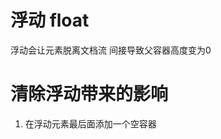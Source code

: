 # 浮动 float
浮动会让元素脱离文档流 间接导致父容器高度变为0

# 清除浮动带来的影响
1. 在浮动元素最后面添加一个空容器 <div style="clear: left;"></div>